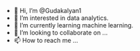 - 👋 Hi, I’m @Gudakalyan1
- 👀 I’m interested in data analytics.
- 🌱 I’m currently learning machine learning. 
- 💞️ I’m looking to collaborate on ...
- 📫 How to reach me ...

<!---
Gudakalyan1/Gudakalyan1 is a ✨ special ✨ repository because its `README.md` (this file) appears on your GitHub profile.
You can click the Preview link to take a look at your changes.
--->
